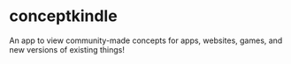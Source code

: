# conceptkindle
An app to view community-made concepts for apps, websites, games, and new versions of existing things!

